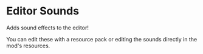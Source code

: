 # Editor Sounds

Adds sound effects to the editor! 

You can edit these with a resource pack or editing the sounds directly in the mod's resources.
